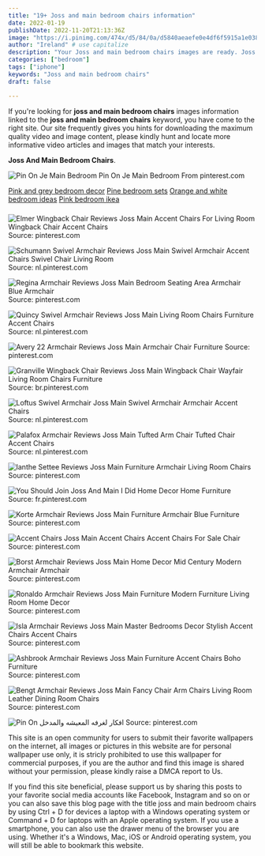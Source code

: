 ```yaml
---
title: "19+ Joss and main bedroom chairs information"
date: 2022-01-19
publishDate: 2022-11-20T21:13:36Z
image: "https://i.pinimg.com/474x/d5/84/0a/d5840aeaefe0e4df6f5915a1e038b807.jpg"
author: "Ireland" # use capitalize
description: "Your Joss and main bedroom chairs images are ready. Joss and main bedroom chairs are a topic that is being searched for and liked by netizens today. You can Get the Joss and main bedroom chairs files here. Find and Download all free vectors."
categories: ["bedroom"]
tags: ["iphone"]
keywords: "Joss and main bedroom chairs"
draft: false

---
```


If you're looking for **joss and main bedroom chairs** images information linked to the **joss and main bedroom chairs** keyword, you have come to the right  site.  Our site frequently  gives you  hints  for downloading  the maximum  quality video and image  content, please kindly hunt and locate more informative video articles and images  that match your interests.

**Joss And Main Bedroom Chairs**. 

![Pin On Je Main Bedroom](https://i.pinimg.com/originals/39/7c/4f/397c4f7807ec7aa0d2e3011baf6d6ce3.png "Pin On Je Main Bedroom")
Pin On Je Main Bedroom From pinterest.com

[Pink and grey bedroom decor](/pink-and-grey-bedroom-decor/)
[Pine bedroom sets](/pine-bedroom-sets/)
[Orange and white bedroom ideas](/orange-and-white-bedroom-ideas/)
[Pink bedroom ikea](/pink-bedroom-ikea/)



### 

 


![Elmer Wingback Chair Reviews Joss Main Accent Chairs For Living Room Wingback Chair Accent Chairs](https://i.pinimg.com/originals/cf/f5/5e/cff55ecb44cca3aedc0c11445300782a.jpg "Elmer Wingback Chair Reviews Joss Main Accent Chairs For Living Room Wingback Chair Accent Chairs")
Source: pinterest.com

 

![Schumann Swivel Armchair Reviews Joss Main Swivel Armchair Accent Chairs Swivel Chair Living Room](https://i.pinimg.com/originals/b3/15/33/b31533d30eb964383a6529f0fa5b2a3b.png "Schumann Swivel Armchair Reviews Joss Main Swivel Armchair Accent Chairs Swivel Chair Living Room")
Source: nl.pinterest.com

 

![Regina Armchair Reviews Joss Main Bedroom Seating Area Armchair Blue Armchair](https://i.pinimg.com/originals/f0/01/ae/f001aeb7a4437388a0f2a896ce93659e.jpg "Regina Armchair Reviews Joss Main Bedroom Seating Area Armchair Blue Armchair")
Source: pinterest.com

 

![Quincy Swivel Armchair Reviews Joss Main Living Room Chairs Furniture Accent Chairs](https://i.pinimg.com/originals/dc/a3/f0/dca3f0e40d72105734a829452b554a7f.jpg "Quincy Swivel Armchair Reviews Joss Main Living Room Chairs Furniture Accent Chairs")
Source: nl.pinterest.com

 

![Avery 22 Armchair Reviews Joss Main Armchair Chair Furniture](https://i.pinimg.com/originals/f6/ec/86/f6ec86a97b374ff0c61f7e0717749c2e.jpg "Avery 22 Armchair Reviews Joss Main Armchair Chair Furniture")
Source: pinterest.com

 

![Granville Wingback Chair Reviews Joss Main Wingback Chair Wayfair Living Room Chairs Furniture](https://i.pinimg.com/originals/4a/e5/76/4ae576f8e4bd332c1794ee4b83672270.jpg "Granville Wingback Chair Reviews Joss Main Wingback Chair Wayfair Living Room Chairs Furniture")
Source: br.pinterest.com

 

![Loftus Swivel Armchair Joss Main Swivel Armchair Armchair Accent Chairs](https://i.pinimg.com/474x/df/9e/18/df9e182b3a17f09728c8577d063123d7.jpg "Loftus Swivel Armchair Joss Main Swivel Armchair Armchair Accent Chairs")
Source: nl.pinterest.com

 

![Palafox Armchair Reviews Joss Main Tufted Arm Chair Tufted Chair Accent Chairs](https://i.pinimg.com/474x/c1/79/93/c179939d138d6e43ec6774b038383725.jpg "Palafox Armchair Reviews Joss Main Tufted Arm Chair Tufted Chair Accent Chairs")
Source: nl.pinterest.com

 

![Ianthe Settee Reviews Joss Main Furniture Armchair Living Room Chairs](https://i.pinimg.com/474x/9a/c5/72/9ac572c9cf8d4eb8144ea5001cb52fc1.jpg "Ianthe Settee Reviews Joss Main Furniture Armchair Living Room Chairs")
Source: pinterest.com

 

![You Should Join Joss And Main I Did Home Decor Home Furniture](https://i.pinimg.com/originals/bb/9a/a8/bb9aa8f024921ead0c2c75feeb985769.jpg "You Should Join Joss And Main I Did Home Decor Home Furniture")
Source: fr.pinterest.com

 

![Korte Armchair Reviews Joss Main Furniture Armchair Blue Furniture](https://i.pinimg.com/474x/3c/f7/c5/3cf7c5339ccbf0ea8639d57d49437015.jpg "Korte Armchair Reviews Joss Main Furniture Armchair Blue Furniture")
Source: pinterest.com

 

![Accent Chairs Joss Main Accent Chairs Accent Chairs For Sale Chair](https://i.pinimg.com/474x/cf/5a/3b/cf5a3b7850f7b01d4c6fb76a05aba7cf.jpg "Accent Chairs Joss Main Accent Chairs Accent Chairs For Sale Chair")
Source: pinterest.com

 

![Borst Armchair Reviews Joss Main Home Decor Mid Century Modern Armchair Armchair](https://i.pinimg.com/originals/d0/bb/2a/d0bb2a47c2fdfca2363c8c4ac690e886.jpg "Borst Armchair Reviews Joss Main Home Decor Mid Century Modern Armchair Armchair")
Source: pinterest.com

 

![Ronaldo Armchair Reviews Joss Main Furniture Modern Furniture Living Room Home Decor](https://i.pinimg.com/originals/7d/f6/05/7df6057dd0cec46e8cae6b0d160798a7.png "Ronaldo Armchair Reviews Joss Main Furniture Modern Furniture Living Room Home Decor")
Source: pinterest.com

 

![Isla Armchair Reviews Joss Main Master Bedrooms Decor Stylish Accent Chairs Accent Chairs](https://i.pinimg.com/originals/bb/36/43/bb3643b70df1c2cd6224b33f3563d1be.jpg "Isla Armchair Reviews Joss Main Master Bedrooms Decor Stylish Accent Chairs Accent Chairs")
Source: pinterest.com

 

![Ashbrook Armchair Reviews Joss Main Furniture Accent Chairs Boho Furniture](https://i.pinimg.com/originals/54/1e/33/541e337a4e7bd38491c9a9f7090aec0d.png "Ashbrook Armchair Reviews Joss Main Furniture Accent Chairs Boho Furniture")
Source: pinterest.com

 

![Bengt Armchair Reviews Joss Main Fancy Chair Arm Chairs Living Room Leather Dining Room Chairs](https://i.pinimg.com/474x/e1/ab/0b/e1ab0b0002905bff93d8af86a5c4787c.jpg "Bengt Armchair Reviews Joss Main Fancy Chair Arm Chairs Living Room Leather Dining Room Chairs")
Source: pinterest.com

 

![Pin On افكار لغرفه المعيشه والمدخل](https://i.pinimg.com/474x/d5/84/0a/d5840aeaefe0e4df6f5915a1e038b807.jpg "Pin On افكار لغرفه المعيشه والمدخل")
Source: pinterest.com

 

This site is an open community for users to submit their favorite wallpapers on the internet, all images or pictures in this website are for personal wallpaper use only, it is stricly prohibited to use this wallpaper for commercial purposes, if you are the author and find this image is shared without your permission, please kindly raise a DMCA report to Us.

If you find this site beneficial, please support us by sharing this posts to your favorite social media accounts like Facebook, Instagram and so on or you can also save this blog page with the title joss and main bedroom chairs by using Ctrl + D for devices a laptop with a Windows operating system or Command + D for laptops with an Apple operating system. If you use a smartphone, you can also use the drawer menu of the browser you are using. Whether it's a Windows, Mac, iOS or Android operating system, you will still be able to bookmark this website.

